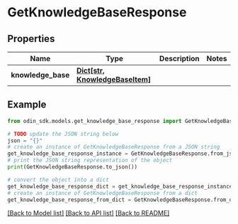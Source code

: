 # GetKnowledgeBaseResponse


## Properties

Name | Type | Description | Notes
------------ | ------------- | ------------- | -------------
**knowledge_base** | [**Dict[str, KnowledgeBaseItem]**](KnowledgeBaseItem.md) |  | 

## Example

```python
from odin_sdk.models.get_knowledge_base_response import GetKnowledgeBaseResponse

# TODO update the JSON string below
json = "{}"
# create an instance of GetKnowledgeBaseResponse from a JSON string
get_knowledge_base_response_instance = GetKnowledgeBaseResponse.from_json(json)
# print the JSON string representation of the object
print(GetKnowledgeBaseResponse.to_json())

# convert the object into a dict
get_knowledge_base_response_dict = get_knowledge_base_response_instance.to_dict()
# create an instance of GetKnowledgeBaseResponse from a dict
get_knowledge_base_response_from_dict = GetKnowledgeBaseResponse.from_dict(get_knowledge_base_response_dict)
```
[[Back to Model list]](../README.md#documentation-for-models) [[Back to API list]](../README.md#documentation-for-api-endpoints) [[Back to README]](../README.md)


